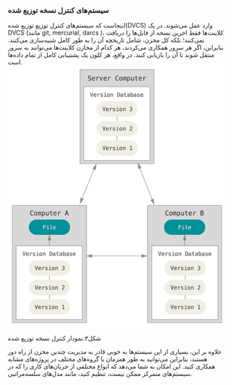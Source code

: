 ### سیستم‌های کنترل نسخه توزیع شده

اینجاست که سیستم‌های کنترل توزیع توزیع شده(DVCS) وارد عمل می‌شوند. در یک DVCS (مانند git, mercurial, darcs )، کلاینت‌ها فقط اخرین نسخه از فایل‌ها را دریافت نمی‌کنند؛ بلکه کل مخزن، شامل تاریخچه آن را به طور کامل شبیه‌سازی می‌کنند. بنابراین، اگر هر سرور همکاری می‌کردند، هر کدام از مخازن کلاینت‌ها می‌توانند به سرور منتقل شوند تا آن را بازیابی کنند. در واقع، هر کلون یک پشتیبانی کامل از تمام داده‌ها است.
![alt text](git2/distributed.png)

شکل۳.نمودار کنترل نسخه توزیع شده

علاوه بر این، بسیاری از این سیستم‌ها به خوبی قادر به مدیریت چندین مخزن از راه دور هستند، بنابراین می‌توانید به طور همزمان با گروه‌های مختلف در پروژه‌های مشابه همکاری کنید. این امکان به شما می‌دهد که انواع مختلفی از جریان‌های کاری را که در سیستم‌های متمرکز ممکن نیست، تنظیم کنید، مانند مدل‌های سلسه‌مراتبی.



